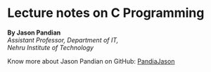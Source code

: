 # Lecture notes on C Programming

**By Jason Pandian**  
*Assistant Professor, Department of IT,*  
*Nehru Institute of Technology*

Know more about Jason Pandian on GitHub: [PandiaJason](https://github.com/PandiaJason/)